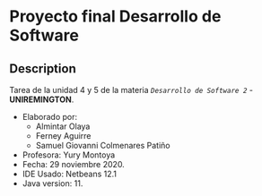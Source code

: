 # Proyecto final Desarrollo de Software

## Description

Tarea de la unidad 4 y 5 de la materia _`Desarrollo de Software 2`_ - **UNIREMINGTON**.

* Elaborado por:
  - Almintar Olaya
  - Ferney Aguirre
  - Samuel Giovanni Colmenares Patiño
* Profesora: Yury Montoya
* Fecha: 29 noviembre 2020.
* IDE Usado: Netbeans 12.1
* Java version: 11.

